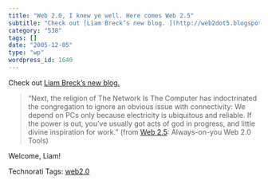 ```yaml
---
title: "Web 2.0, I knew ye well. Here comes Web 2.5"
subtitle: "Check out [Liam Breck’s new blog. ](http://web2dot5.blogspot.com/)"
category: "538"
tags: []
date: "2005-12-05"
type: "wp"
wordpress_id: 1640
---
```

Check out [Liam Breck’s new blog. ](http://web2dot5.blogspot.com/)

> “Next, the religion of The Network Is The Computer has indoctrinated the congregation to ignore an obvious issue with connectivity: We depend on PCs only because electricity is ubiquitous and reliable. If the power is out, you’ve usually got acts of god in progress, and little divine inspiration for work.” (from [Web 2.5](http://web2dot5.blogspot.com/): Always-on-you Web 2.0 Tools)

Welcome, Liam!

Technorati Tags: [web2.0](http://www.technorati.com/tag/web2.0)